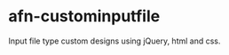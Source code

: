 afn-custominputfile
===================

Input file type custom designs using jQuery, html and css.
